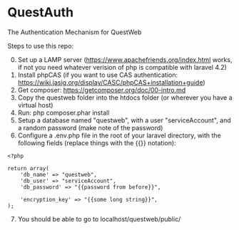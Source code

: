 # QuestAuth
The Authentication Mechanism  for QuestWeb

Steps to use this repo: 

0. Set up a LAMP server (https://www.apachefriends.org/index.html works, if not you need whatever verision of php is compatible with laravel 4.2)
1. Install phpCAS (if you want to use CAS authentication: https://wiki.jasig.org/display/CASC/phpCAS+installation+guide)
2. Get composer: https://getcomposer.org/doc/00-intro.md
3. Copy the questweb folder into the htdocs folder (or wherever you have a virtual host)
4. Run: php composer.phar install
5. Setup a database named "questweb", with a user "serviceAccount", and a random password (make note of the password)
6. Configure a .env.php file in the root of your laravel directory, with the following fields (replace things with the {{}} notation): 
```
<?php

return array(
	'db_name' => "questweb",
	'db_user' => "serviceAccount",
	'db_password' => "{{password from before}}",

	'encryption_key' => "{{some long string}}",
);
```
7. You should be able to go to localhost/questweb/public/